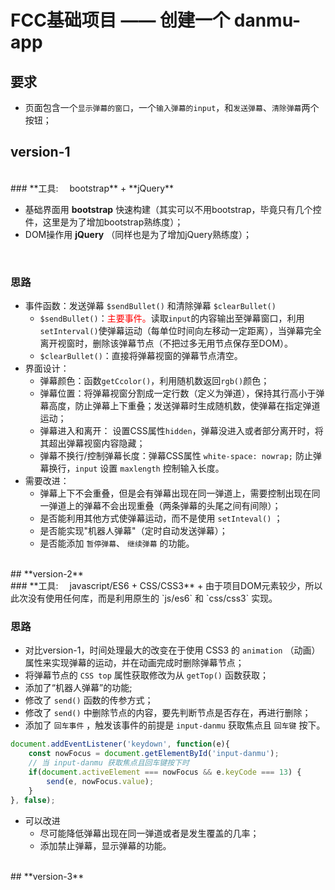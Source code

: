 # FCC基础项目 —— 创建一个 danmu-app
## **要求**
+ 页面包含一个`显示弹幕的窗口`，一个`输入弹幕的input`，和`发送弹幕`、`清除弹幕`两个按钮；

## **version-1**
<br>
### **工具: &emsp;bootstrap** + **jQuery**

+ 基础界面用 **bootstrap** 快速构建（其实可以不用bootstrap，毕竟只有几个控件，这里是为了增加bootstrap熟练度）；
+ DOM操作用 **jQuery** （同样也是为了增加jQuery熟练度）；
<br>

### **思路**
+ 事件函数：发送弹幕 `$sendBullet()` 和清除弹幕 `$clearBullet()` 
   + `$sendBullet()`：<font color='red'>主要事件。</font>读取`input`的内容输出至弹幕窗口，利用`setInterval()`使弹幕运动（每单位时间向左移动一定距离），当弹幕完全离开视窗时，删除该弹幕节点（不把过多无用节点保存至DOM）。
   + `$clearBullet()`：直接将弹幕视窗的弹幕节点清空。
+ 界面设计：
   + 弹幕颜色：函数`getCcolor()`，利用随机数返回`rgb()`颜色；
   + 弹幕位置：将弹幕视窗分割成一定行数（定义为弹道），保持其行高小于弹幕高度，防止弹幕上下重叠；发送弹幕时生成随机数，使弹幕在指定弹道运动；
   + 弹幕进入和离开： 设置CSS属性`hidden`，弹幕没进入或者部分离开时，将其超出弹幕视窗内容隐藏；
   + 弹幕不换行/控制弹幕长度：弹幕CSS属性 `white-space: nowrap;` 防止弹幕换行，`input` 设置 `maxlength` 控制输入长度。
+ 需要改进：
   + 弹幕上下不会重叠，但是会有弹幕出现在同一弹道上，需要控制出现在同一弹道上的弹幕不会出现重叠（两条弹幕的头尾之间有间隙）；
   + 是否能利用其他方式使弹幕运动，而不是使用 `setInteval()` ；
   + 是否能实现"机器人弹幕"（定时自动发送弹幕）；
   + 是否能添加 `暂停弹幕`、 `继续弹幕` 的功能。

<br>
## **version-2**
<br>
### **工具: &emsp;javascript/ES6 + CSS/CSS3**
+ 由于项目DOM元素较少，所以此次没有使用任何库，而是利用原生的 `js/es6` 和 `css/css3` 实现。

### **思路**
+ 对比version-1，时间处理最大的改变在于使用 CSS3 的 `animation` （动画）属性来实现弹幕的运动，并在动画完成时删除弹幕节点；
+ 将弹幕节点的 `CSS top` 属性获取修改为从 `getTop()` 函数获取；
+ 添加了“机器人弹幕”的功能;
+ 修改了 `send()` 函数的传参方式；
+ 修改了 `send()` 中删除节点的内容，要先判断节点是否存在，再进行删除；
+ 添加了 `回车事件` ，触发该事件的前提是 `input-danmu` 获取焦点且 `回车键` 按下。

```javascript
document.addEventListener('keydown', function(e){
    const nowFocus = document.getElementById('input-danmu');
    // 当 input-danmu 获取焦点且回车键按下时
    if(document.activeElement === nowFocus && e.keyCode === 13) {
    	send(e, nowFocus.value);
    } 
}, false);
```
+ 可以改进
   + 尽可能降低弹幕出现在同一弹道或者是发生覆盖的几率；
   + 添加禁止弹幕，显示弹幕的功能。

<br>
## **version-3**
<br>

